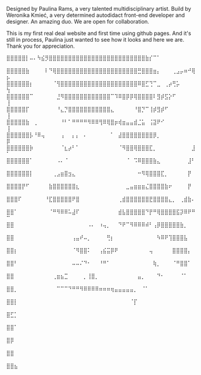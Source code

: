 Designed by Paulina Rams, a very talented multidisciplinary artist. 
Build by Weronika Kmieć, a very determined autodidact front-end developer and designer. 
An amazing duo. 
We are open for collaboration. 

This is my first real deal website and first time using github pages. 
And it's still in process, Paulina just wanted to see how it looks and here we are. 
Thank you for appreciation.

⣿⣿⣿⣿⣿⡇⠤⠄⠳⣮⡻⣿⣿⣿⣿⣿⣿⣿⣿⣿⣿⣿⣿⣿⣿⣿⣿⣿⣿⣿⣿⣿⣿⣿⣿⣿⣷⡎⠉⠁⠀⠀⠀⠀⠀⠀⠀⠀⠀⠀
⣿⣿⣿⣿⣿⣷⠀⠀⠀⠀⠇⠙⢿⣿⣿⣿⣿⣿⣿⣿⣿⣿⣿⣿⣿⣿⣿⣿⣿⣿⣿⣿⣿⣿⣛⣿⣿⣿⣶⡄⠀⠀⠀⢀⣠⡤⠶⠚⢿⡦
⣿⣿⣿⣿⣿⣿⡆⠀⠀⠀⠀⠀⠈⢻⣿⣿⣿⣿⣿⣿⣿⣿⣿⣿⣿⣿⣿⣿⣿⣿⣿⣿⣿⣿⠿⣿⣋⢙⠉⣀⠀⢀⡴⢛⡥⠀⠀⠀⠀⢳
⣿⣿⣿⣿⣿⣿⠉⠀⠀⠀⠀⠀⠀⣘⠻⣿⣿⣿⣿⣿⣿⣿⣿⣿⣿⣿⣿⠉⠹⠿⣿⡿⡿⢿⣿⣿⣿⣿⠇⣻⡾⣫⡕⠋⠀⠀⠀⠀⠀⢸
⣿⣿⣿⣿⣿⡏⠀⠀⠀⠀⠀⠀⠀⠘⣄⡙⣿⣿⣿⣿⣿⣿⣿⣿⣿⣿⣿⣄⠀⠀⠀⠀⠀⠘⣿⡙⠉⢸⡾⣻⡾⠋⠀⠀⠀⠀⠀⠀⠀⢸
⣿⣿⣿⣿⣿⣷⠀⢀⠀⠀⠀⠀⠀⠀⠘⠃⠁⠛⠛⠛⠛⠻⠿⠿⢻⠿⢿⣿⡶⢾⣶⣤⣤⣾⣈⣥⠀⢨⣽⠟⠊⠀⠀⠀⠀⠀⠀⠀⠀⢸
⣿⣿⣿⣿⣿⣿⡧⠘⠿⢤⠀⠀⠀⠀⢠⠀⠀⡄⡄⠀⠄⠀⠀⠀⠀⠀⠀⠁⠀⣼⣿⣿⣿⣿⣿⣿⣿⣿⡿⡀⠀⠀⠀⠀⠀⠀⠀⠀⠀⡿
⣿⣿⣿⣿⣿⣿⡷⠀⠀⠀⠀⠀⠀⠀⠈⣆⡴⠃⠁⠀⠀⠀⠀⠀⠀⠀⠀⠀⠀⠈⠻⣿⣿⢿⣿⣿⣿⣏⡀⠀⠀⠀⠀⠀⠀⠀⠀⠀⣸⠁
⣿⣿⣿⣿⣿⣿⠁⠀⠀⠀⠀⠀⠀⠠⠄⠈⠀⠀⠀⠀⠀⠀⠀⠀⠀⠀⠀⠀⠀⠀⠀⠈⠀⠩⠿⣿⣿⣿⣷⣄⠀⠀⠀⠀⠀⠀⠀⣸⠃⠀
⣿⣿⣿⣿⣿⣿⡇⠀⠀⠀⠀⠀⢀⣠⣶⣿⣲⣄⠀⠀⠀⠀⠀⠀⠀⠀⠀⠀⠀⠀⠀⠀⠀⠀⠒⠻⢿⣿⣿⣿⣏⡀⠀⠀⠀⠀⠀⡟⠀⠀
⣿⣿⣿⣿⡟⠋⠀⠀⠀⠀⠀⣷⣿⣿⣿⣿⣿⣿⣆⠀⠀⠀⠀⠀⠀⠀⠀⠀⠀⠀⠀⣀⣤⣶⣶⣶⣌⣿⣿⣿⣿⣷⠖⠀⠀⠀⠀⡟⠀⠀
⣿⣿⣿⠏⠀⠀⠀⠀⠀⠀⠘⣏⣿⣿⣿⣿⣿⠟⣿⠀⠀⠀⠀⠀⠀⠀⠀⠀⠀⢀⣾⣿⣿⣿⣿⣿⣿⣟⣿⣿⣿⣿⣄⡀⠀⢀⣾⣷⠄⠀
⣿⣿⠁⠀⠀⠀⠀⠀⠀⠀⠀⠈⠛⠻⠿⠿⠥⣼⠏⠀⠀⠀⠀⠀⠀⠀⠀⠀⠀⣾⣧⣿⣿⣿⣿⣿⠙⡟⠛⢿⣿⣿⣿⣿⣯⡽⠿⠟⠛⠉
⣿⣿⠀⠀⠀⠀⠀⠀⠀⠀⠀⠀⠀⠀⠀⠀⠀⠀⠀⠀⠀⠠⠄⠀⠰⢤⡀⠀⠀⠙⠟⠉⠻⠿⠿⠿⠾⠃⢠⡿⣿⣿⣿⣿⣿⣷⡀⠀⠀⠀
⣿⣿⠀⠀⠀⠀⠀⠀⠀⠀⠀⠀⠀⠀⠀⠀⠀⢠⣤⠞⠤⡀⠀⠀⠀⠀⢛⡆⠀⠀⠀⠀⠀⠀⠀⠀⠀⠀⠀⠳⠿⠟⢹⣿⣿⣿⣧⠀⠀⠀
⣿⣿⡆⠀⠀⠀⠀⠀⠀⠀⠀⠀⠀⠀⠀⠀⠀⠈⠻⣿⣿⠅⠀⠀⢠⣮⣭⡿⠟⠀⠀⠀⠀⠀⠀⠀⠀⢤⠀⠀⠀⠀⠀⣿⣿⣿⣿⡄⠀⠀
⣿⣿⠃⠀⠀⠀⠀⠀⠀⠀⠀⠀⠀⠀⠀⠀⠀⠤⠤⠌⠙⠂⠀⠀⠘⠛⠁⠀⠀⠀⠀⠀⠀⠀⠀⠀⠀⠀⢷⡀⠀⠀⠀⠈⠛⣿⣿⠁⠀⠀
⣿⣿⠀⠀⠀⠀⠀⠀⠀⠀⠀⠀⢀⣶⣦⣉⠀⠀⠀⠀⡀⢸⣿⡀⠀⠀⠀⠀⠀⠀⠀⠀⠀⠀⣤⡀⠀⠀⠀⠙⠂⠀⠀⠀⠀⠈⠁⠀⠀⠀
⣿⣿⡀⠀⠀⠀⠀⠀⠀⠀⠀⠀⠀⠉⠉⠉⠙⠛⠛⠻⠿⠿⠿⠿⠶⠶⠶⢶⣤⣤⣤⣤⣤⡀⠀⠈⠁⠀⠀⠀⠀⠀⠀⠀⠀⠀⠀⠀⠀⠀
⣿⣿⡇⠀⠀⠀⠀⠀⠀⠀⠀⠀⠀⠀⠀⠀⠀⠀⠀⠀⠀⠀⠀⠀⠀⠀⠀⠀⠀⠀⠀⠀⠈⡏⠀⠀⠀⠀⠀⠀⠀⠀⠀⠀⠀⠀⠀⠀⠀⠀
⣿⣋⡁⠀⠀⠀⠀⠀⠀⠀⠀⠀⠀⠀⠀⠀⠀⠀⠀⠀⠀⠀⠀⠀⠀⠀⠀⠀⠀⠀⠀⠀⠀⠀⠀⠀⠀⠀⠀⠀⠀⠀⠀⠀⠀⠀⠀⠀⠀⠀
⣿⣿⠁⠀⠀⠀⠀⠀⠀⠀⠀⠀⠀⠀⠀⠀⠀⠀⠀⠀⠀⠀⠀⠀⠀⠀⠀⠀⠀⠀⠀⠀⠀⠀⠀⠀⠀⠀⠀⠀⠀⠀⠀⠀⠀⠀⠀⠀⠀⠀
⣿⡿⠀⠀⠀⠀⠀⠀⠀⠀⠀⠀⠀⠀⠀⠀⠀⠀⠀⠀⠀⠀⠀⠀⠀⠀⠀⠀⠀⠀⠀⠀⠀⠀⠀⠀⠀⠀⠀⠀⠀⠀⠀⠀⠀⠀⠀⠀⠀⠀
⣿⣿⠀⠀⠀⠀⠀⠀⠀⠀⠀⠀⠀⠀⠀⠀⠀⠀⠀⠀⠀⠀⠀⠀⠀⠀⠀⠀⠀⠀⠀⠀⠀⠀⠀⠀⠀⠀⠀⠀⠀⠀⠀⠀⠀⠀⠀⠀⠀⠀
⣿⣿⣦⠀⠀⠀⠀⠀⠀⠀⠀⠀⠀⠀⠀⠀⠀⠀⠀⠀⠀⠀⠀⠀⠀⠀⠀⠀⠀⠀⠀⠀⠀⠀⠀⠀⠀⠀⠀⠀⠀⠀⠀⠀⠀⠀⠀⠀⠀⠀
